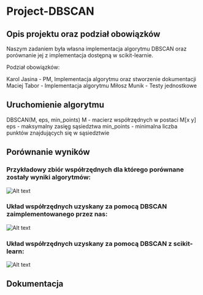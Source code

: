 # Project-DBSCAN

## Opis projektu oraz podział obowiązków

Naszym zadaniem była własna implementacja algorytmu DBSCAN oraz porównanie jej z implementacja dostępną w scikit-learnie.

Podział obowiązków:

Karol Jasina - PM, Implementacja algorytmu oraz stworzenie dokumentacji
Maciej Tabor - Implementacja algorytmu
Miłosz Munik - Testy jednostkowe

## Uruchomienie algorytmu

  DBSCAN(M, eps, min_points)
  M - macierz współrzędnych w postaci M[x y]
  eps - maksymalny zasięg sąsiedztwa
  min_points - minimalna liczba punktów znajdujących się w sąsiedztwie

## Porównanie wyników

### Przykładowy zbiór współrzędnych dla którego porównane zostały wyniki algorytmów:

![Alt text](http://imgur.com/a/EgOEx)

### Układ współrzędnych uzyskany za pomocą DBSCAN zaimplementowanego przez nas:

![Alt text](http://imgur.com/a/G0JaK)

### Układ współrzędnych uzyskany za pomocą DBSCAN z scikit-learn:

![Alt text](http://imgur.com/a/wF4wF)

	
## Dokumentacja
